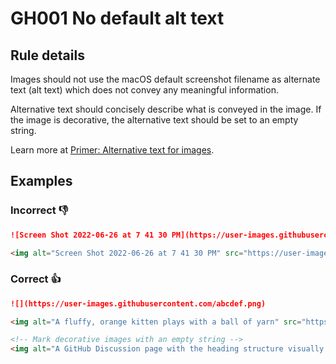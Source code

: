 # GH001 No default alt text

## Rule details

Images should not use the macOS default screenshot filename as alternate text (alt text) which does not convey any meaningful information.

Alternative text should concisely describe what is conveyed in the image. If the image is decorative, the alternative text should be set to an empty string.

Learn more at [Primer: Alternative text for images](https://primer.style/design/accessibility/alternative-text-for-images).

## Examples

### Incorrect 👎

```md
![Screen Shot 2022-06-26 at 7 41 30 PM](https://user-images.githubusercontent.com/abcdef.png)
```

```md
<img alt="Screen Shot 2022-06-26 at 7 41 30 PM" src="https://user-images.githubusercontent.com/abcdef.png">
```

### Correct 👍

```md
![](https://user-images.githubusercontent.com/abcdef.png)
```

```md
<img alt="A fluffy, orange kitten plays with a ball of yarn" src="https://user-images.githubusercontent.com/defgh.png">
```

```md
<!-- Mark decorative images with an empty string -->
<img alt="A GitHub Discussion page with the heading structure visually surfaced with a text overlay" src="https://user-images.githubusercontent.com/xyz.png">
```

